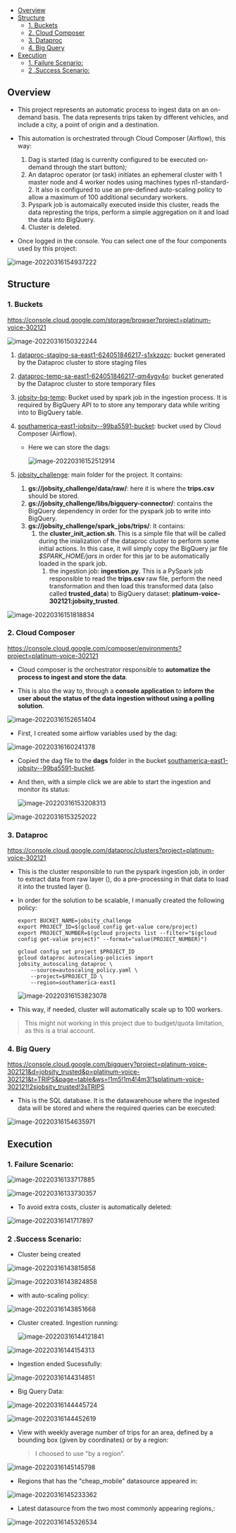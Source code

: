 
- [Overview](#overview)
- [Structure](#structure)
  - [1. Buckets](#1-buckets)
  - [2. Cloud Composer](#2-cloud-composer)
  - [3. Dataproc](#3-dataproc)
  - [4. Big Query](#4-big-query)
- [Execution](#execution)
  - [1. Failure Scenario:](#1-failure-scenario)
  - [2 .Success Scenario:](#2-success-scenario)
## Overview

- This project represents an automatic process to ingest data on an on-demand basis. The data represents trips taken by different vehicles, and include a city, a point of origin and a destination.
- This automation is orchestrated through Cloud Composer (Airflow), this way:
  1. Dag is started (dag is currenlty configured to be executed on-demand through the start button);
  2. An dataproc operator (or task) initiates an ephemeral cluster with 1 master node and 4 worker nodes using machines types n1-standard-2. It also is configured to use an pre-defined auto-scaling policy to allow a maximum of 100 additional secundary workers.
  3. Pyspark job is automaically executed inside this cluster, reads the data represting the trips, perform a simple aggregation on it and load the data into BigQuery.
  4. Cluster is deleted.

- Once logged in the console. You can select one of the four components used by this project:

![image-20220316154937222](images/image-20220316154937222.png)



## Structure

### 1. Buckets

https://console.cloud.google.com/storage/browser?project=platinum-voice-302121

![image-20220316150322244](images/image-20220316150322244.png)

1. [dataproc-staging-sa-east1-624051846217-s1xkzqzc](https://console.cloud.google.com/storage/browser/dataproc-staging-sa-east1-624051846217-s1xkzqzc;tab=objects?forceOnBucketsSortingFiltering=false&project=platinum-voice-302121): bucket generated by the Dataproc cluster to store staging files

2. [dataproc-temp-sa-east1-624051846217-qm4ygy4o](https://console.cloud.google.com/storage/browser/dataproc-temp-sa-east1-624051846217-qm4ygy4o;tab=objects?forceOnBucketsSortingFiltering=false&project=platinum-voice-302121): bucket generated by the Dataproc cluster to store temporary files

3. [jobsity-bq-temp](https://console.cloud.google.com/storage/browser/jobsity-bq-temp;tab=objects?forceOnBucketsSortingFiltering=false&project=platinum-voice-302121): Bucket used by spark job in the ingestion process. It is required by BigQuery API to to store any temporary data while writing into to BigQuery table.

4. [southamerica-east1-jobsity--99ba5591-bucket](https://console.cloud.google.com/storage/browser/southamerica-east1-jobsity--99ba5591-bucket;tab=objects?forceOnBucketsSortingFiltering=false&project=platinum-voice-302121): bucket used by Cloud Composer (Airflow). 

   - Here we can store the dags:

     ![image-20220316152512914](images/image-20220316152512914.png)

   

5. [jobsity_challenge](https://console.cloud.google.com/storage/browser/jobsity_challenge;tab=objects?forceOnBucketsSortingFiltering=false&project=platinum-voice-302121): main folder for the project. It contains:

   1. **gs://jobsity_challenge/data/raw/**: here it is where the **trips.csv** should be stored. 
   2. **gs://jobsity_challenge/libs/bigquery-connector/**: contains the BigQuery dependency in order for the pyspark job to write into BigQuery.
   3. **gs://jobsity_challenge/spark_jobs/trips/**: It contains:
      1. the **cluster_init_action.sh**. This is a simple file that will be called during the inialization of the dataproc cluster to perform some initial actions. In this case, it will simply copy the BigQuery jar file *$SPARK_HOME/jars* in order for this jar to be automatically loaded in the spark job.
         1. the ingestion job: **ingestion.py**. This is a PySpark job responsible to read the **trips.csv** raw file, perform the need transformation and then load this transformed data (also called **trusted_data**) to BigQuery dataset: **platinum-voice-302121:jobsity_trusted**.

![image-20220316151818834](images/image-20220316151818834.png)



### 2. Cloud Composer

https://console.cloud.google.com/composer/environments?project=platinum-voice-302121

- Cloud composer is the orchestrator responsible to **automatize the  process to ingest and store the data**. 

- This is also the way to, through a **console application** to **inform the user about the status of the data ingestion without using a polling solution**.

![image-20220316152651404](images/image-20220316152651404.png)

- First, I created some airflow variables used by the dag:

![image-20220316160241378](images/image-20220316160241378.png)

- Copied the dag file to the **dags** folder in the bucket [southamerica-east1-jobsity--99ba5591-bucket](https://console.cloud.google.com/storage/browser/southamerica-east1-jobsity--99ba5591-bucket;tab=objects?forceOnBucketsSortingFiltering=false&project=platinum-voice-302121).

- And then, with a simple click we are able to start the ingestion and monitor its status:

  ![image-20220316153208313](images/image-20220316153208313.png)

![image-20220316153252022](images/image-20220316153252022.png)

### 3. Dataproc

https://console.cloud.google.com/dataproc/clusters?project=platinum-voice-302121

- This is the cluster responsible to run the pyspark ingestion job, in order to extract data from raw layer (), do a pre-processing in that data to load it into the trusted layer ().

- In order for the solution to be scalable, I manually created the following policy:

  ```shell
  export BUCKET_NAME=jobsity_challenge
  export PROJECT_ID=$(gcloud config get-value core/project)
  export PROJECT_NUMBER=$(gcloud projects list --filter="$(gcloud config get-value project)" --format="value(PROJECT_NUMBER)")
  
  gcloud config set project $PROJECT_ID
  gcloud dataproc autoscaling-policies import jobsity_autoscaling_dataproc \
      --source=autoscaling_policy.yaml \
      --project=$PROJECT_ID \
      --region=southamerica-east1
  ```

  ![image-20220316153823078](images/image-20220316153823078.png)

- This way, if needed, cluster will automatically scale up to 100 workers.

> This might not working in this project due to budget/quota limitation, as this is a trial account.



### 4. Big Query

https://console.cloud.google.com/bigquery?project=platinum-voice-302121&d=jobsity_trusted&p=platinum-voice-302121&t=TRIPS&page=table&ws=!1m5!1m4!4m3!1splatinum-voice-302121!2sjobsity_trusted!3sTRIPS

- This is the SQL database. It is the datawarehouse where the ingested data will be stored and where the required queries can be executed:

![image-20220316154635971](images/image-20220316154635971.png)

## Execution

### 1. Failure Scenario:

![image-20220316133717885](images/image-20220316133717885.png)



![image-20220316133730357](images/image-20220316133730357.png)



- To avoid extra costs, cluster is automatically deleted:

![image-20220316141717897](images/image-20220316141717897.png)



### 2 .Success Scenario:



- Cluster being created

![image-20220316143815858](images/image-20220316143815858.png)



![image-20220316143824858](images/image-20220316143824858.png)

-  with auto-scaling policy:

![image-20220316143851668](images/image-20220316143851668.png)

- Cluster created. Ingestion running:

  ![image-20220316144121841](images/image-20220316144121841.png)



![image-20220316144154313](images/image-20220316144154313.png)

- Ingestion ended Sucessfully:

![image-20220316144314851](images/image-20220316144314851.png)

- Big Query Data:

![image-20220316144445724](images/image-20220316144445724.png)

![image-20220316144452619](images/image-20220316144452619.png)

- View with weekly average number of trips for an area, defined by a bounding box (given by coordinates) or by a region:

  > I choosed to use "by a region".

![image-20220316145145798](images/image-20220316145145798.png)

- Regions that has the "cheap_mobile" datasource appeared in:

![image-20220316145233362](images/image-20220316145233362.png)

- Latest datasource from the two most commonly appearing regions,:

![image-20220316145326534](images/image-20220316145326534.png)